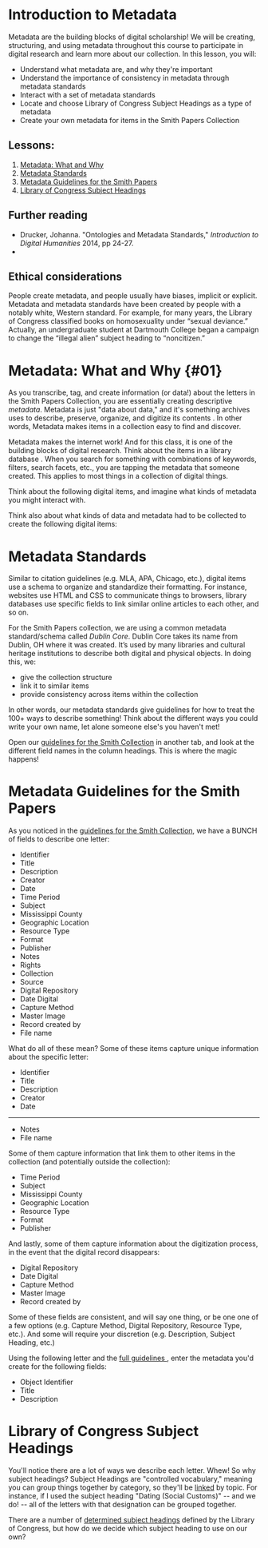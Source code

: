 # Introduction to Metadata

Metadata are the building blocks of digital scholarship! We will be creating, structuring, and using metadata throughout this course to participate in digital research and learn more about our collection. In this lesson, you will:
- Understand what metadata are, and why they're important
- Understand the importance of consistency in metadata through metadata standards
- Interact with a set of metadata standards
- Locate and choose Library of Congress Subject Headings as a type of metadata
- Create your own metadata for items in the Smith Papers Collection

## Lessons:
1. [Metadata: What and Why](#metadata:-what-and-why) <!--figure out how to make this actually work as a toc. Check out https://stackoverflow.com/questions/2822089/how-to-link-to-part-of-the-same-document-in-markdown-->
2. [Metadata Standards](#metadata-standards)
3. [Metadata Guidelines for the Smith Papers](#metadata-guidelines-for-the-smith-papers)
4. [Library of Congress Subject Headings](#library-of-congress-subject-headings)

## Further reading
- Drucker, Johanna. "Ontologies and Metadata Standards," _Introduction to Digital Humanities_ 2014, pp 24-27.
- <!--consult with Vic-->

## Ethical considerations
People create metadata, and people usually have biases, implicit or explicit. Metadata and metadata standards have been created by people with a notably white, Western standard. For example, for many years, the Library of Congress classified books on homosexuality under “sexual deviance.” Actually, an undergraduate student at Dartmouth College began a campaign to change the “illegal alien” subject heading to “noncitizen.” <!--link to actual story, plus the article about redo-ing cutter numbers, plus example from Vic re: "minorities"-->

# Metadata: What and Why {#01}

As you transcribe, tag, and create information (or data!) about the letters in the Smith Papers Collection, you are essentially creating descriptive _metadata_. Metadata is just "data about data," and it's something archives uses to describe, preserve, organize, and digitize its contents <!--link to https://dictionary.archivists.org/entry/metadata.html-->. In other words, Metadata makes items in a collection easy to find and discover.

Metadata makes the internet work! And for this class, it is one of the building blocks of digital research. Think about the items in a library database <!--insert screenshot-->. When you search for something with combinations of keywords, filters, search facets, etc., you are tapping the metadata that someone created. This applies to most things in a collection of digital things.

Think about the following digital items, and imagine what kinds of metadata you might interact with.

<!--image of twitter feed-->
<!--html of website-->
<!--spreadsheet-->

Think also about what kinds of data and metadata had to be collected to create the following digital items:
<!--omeka website-->
<!--image of website of videos-->

<!--assessment that includes image of a letter and some multiple choice about what metadata could be derived from it. Choices (all of which are possible answers): date, creator, item type, description, record created by, date digitized-->

# Metadata Standards

Similar to citation guidelines (e.g. MLA, APA, Chicago, etc.), digital items use a schema to organize and standardize their formatting. For instance, websites use HTML and CSS to communicate things to browsers, library databases use specific fields to link similar online articles to each other, and so on. 

For the Smith Papers collection, we are using a common metadata standard/schema called _Dublin Core_. Dublin Core takes its name from Dublin, OH where it was created. It’s used by many libraries and cultural heritage institutions to describe both digital and physical objects. In doing this, we: 
* give the collection structure
* link it to similar items
* provide consistency across items within the collection

In other words, our metadata standards give guidelines for how to treat the 100+ ways to describe something! Think about the different ways you could write your own name, let alone someone else's you haven't met!

<!--insert screenshot of different ways to write Christine's and Martha's names from https://drive.google.com/file/d/1aMrnK3PQau6O873UUan9gQGu_Dkk1pd4/view?usp=sharing -->

Open our <a href="https://drive.google.com/file/d/16VIQ4KxbBbFnjnrbgR-Uv1t1H0_xSgWG/view?usp=sharing"> guidelines for the Smith Collection</a> in another tab, and look at the different field names in the column headings. This is where the magic happens!

# Metadata Guidelines for the Smith Papers

As you noticed in the <a href="https://drive.google.com/file/d/16VIQ4KxbBbFnjnrbgR-Uv1t1H0_xSgWG/view?usp=sharing"> guidelines for the Smith Collection</a>, we have a BUNCH of fields to describe one letter:

<!--make this a table later, or color code so it will correspond to sections following-->
* Identifier
* Title
* Description
* Creator
* Date
* Time Period
* Subject
* Mississippi County
* Geographic Location
* Resource Type
* Format
* Publisher
* Notes
* Rights
* Collection
* Source
* Digital Repository
* Date Digital
* Capture Method
* Master Image
* Record created by
* File name

What do all of these mean? Some of these items capture unique information about the specific letter:
* Identifier 
* Title
* Description
* Creator
* Date
<hr>

* Notes
* File name

Some of them capture information that link them to other items in the collection (and potentially outside the collection):
* Time Period
* Subject
* Mississippi County
* Geographic Location
* Resource Type
* Format
* Publisher

And lastly, some of them capture information about the digitization process, in the event that the digital record disappears:
* Digital Repository
* Date Digital
* Capture Method
* Master Image
* Record created by

Some of these fields are consistent, and will say one thing, or be one one of a few options (e.g. Capture Method, Digital Repository, Resource Type, etc.). And some will require your discretion (e.g. Description, Subject Heading, etc.)

Using the following letter and the <a href="https://drive.google.com/file/d/16VIQ4KxbBbFnjnrbgR-Uv1t1H0_xSgWG/view?usp=sharing"> full guidelines </a>, enter the metadata you'd create for the following fields:

* Object Identifier
* Title 
* Description
<!--add more of these-->

<!--screenshot or link to letter...which one?-->
<!--include "right" answers-->

# Library of Congress Subject Headings

You'll notice there are a lot of ways we describe each letter. Whew! So why subject headings? Subject Headings are "controlled vocabulary," meaning you can group things together by category, so they'll be <a href="https://en.wikipedia.org/wiki/Library_of_Congress_Linked_Data_Service"> linked</a> by topic. For instance, if I used the subject heading "Dating (Social Customs)" -- and we do! -- all of the letters with that designation can be grouped together.

There are a number of <a href="https://id.loc.gov/authorities/subjects.html"> determined subject headings</a> defined by the Library of Congress, but how do we decide which subject heading to use on our own?